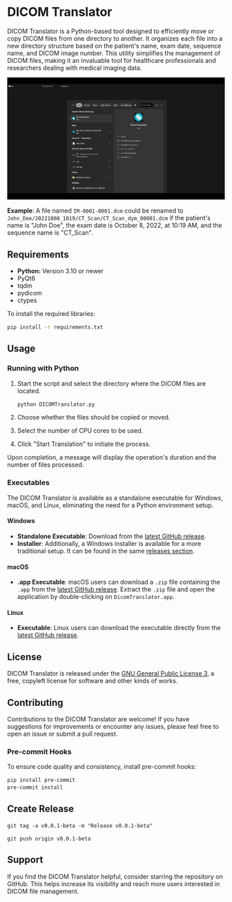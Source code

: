 # DICOM Translator

DICOM Translator is a Python-based tool designed to efficiently move or copy DICOM files from one directory to another. It organizes each file into a new directory structure based on the patient's name, exam date, sequence name, and DICOM image number. This utility simplifies the management of DICOM files, making it an invaluable tool for healthcare professionals and researchers dealing with medical imaging data.

![DICOM Translator in action](assets/show.gif)

**Example**: A file named `IM-0001-0001.dcm` could be renamed to `John_Doe/20221008_1019/CT_Scan/CT_Scan_dym_00001.dcm` if the patient's name is "John Doe", the exam date is October 8, 2022, at 10:19 AM, and the sequence name is "CT_Scan".

## Requirements

- **Python:** Version 3.10 or newer
- PyQt6
- tqdm
- pydicom
- ctypes

To install the required libraries:

```bash
pip install -r requirements.txt
```

## Usage

### Running with Python

1. Start the script and select the directory where the DICOM files are located.

    ```bash
    python DICOMTranslator.py
    ```

2. Choose whether the files should be copied or moved.
3. Select the number of CPU cores to be used.
4. Click "Start Translation" to initiate the process.

Upon completion, a message will display the operation's duration and the number of files processed.

### Executables

The DICOM Translator is available as a standalone executable for Windows, macOS, and Linux, eliminating the need for a Python environment setup.

#### Windows

- **Standalone Executable**: Download from the [latest GitHub release](https://github.com/MPR-UKD/DICOM_Translator/releases/latest).
- **Installer**: Additionally, a Windows installer is available for a more traditional setup. It can be found in the same [releases section](https://github.com/MPR-UKD/DICOM_Translator/releases/latest).

#### macOS

- **.app Executable**: macOS users can download a `.zip` file containing the `.app` from the [latest GitHub release](https://github.com/MPR-UKD/DICOM_Translator/releases/latest). Extract the `.zip` file and open the application by double-clicking on `DicomTranslator.app`.

#### Linux

- **Executable**: Linux users can download the executable directly from the [latest GitHub release](https://github.com/MPR-UKD/DICOM_Translator/releases/latest).

## License

DICOM Translator is released under the [GNU General Public License 3](https://www.gnu.org/licenses/gpl-3.0.html), a free, copyleft license for software and other kinds of works.

## Contributing

Contributions to the DICOM Translator are welcome! If you have suggestions for improvements or encounter any issues, please feel free to open an issue or submit a pull request.

### Pre-commit Hooks

To ensure code quality and consistency, install pre-commit hooks:

```bash
pip install pre-commit
pre-commit install
```

## Create Release

```shell
git tag -a v0.0.1-beta -m "Release v0.0.1-beta"
```
```shell
git push origin v0.0.1-beta
```

## Support

If you find the DICOM Translator helpful, consider starring the repository on GitHub. This helps increase its visibility and reach more users interested in DICOM file management.

